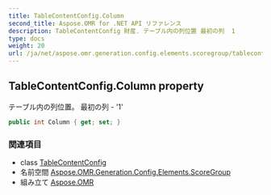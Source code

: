 ```yaml
---
title: TableContentConfig.Column
second_title: Aspose.OMR for .NET API リファレンス
description: TableContentConfig 財産. テーブル内の列位置 最初の列  1
type: docs
weight: 20
url: /ja/net/aspose.omr.generation.config.elements.scoregroup/tablecontentconfig/column/
---
```

## TableContentConfig.Column property

テーブル内の列位置。 最初の列 - '1'

```csharp
public int Column { get; set; }
```

### 関連項目

* class [TableContentConfig](../)
* 名前空間 [Aspose.OMR.Generation.Config.Elements.ScoreGroup](../../tablecontentconfig/)
* 組み立て [Aspose.OMR](../../../)


